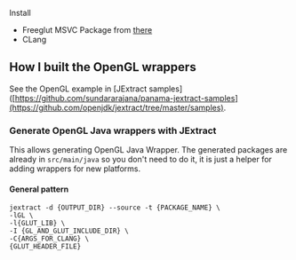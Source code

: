 Install
* Freeglut MSVC Package from [there](https://www.transmissionzero.co.uk/software/freeglut-devel/)
* CLang

## How I built the OpenGL wrappers

See the OpenGL example in [JExtract samples]([https://github.com/sundararajana/panama-jextract-samples](https://github.com/openjdk/jextract/tree/master/samples).

### Generate OpenGL Java wrappers with JExtract

This allows generating OpenGL Java Wrapper. The generated packages are already in `src/main/java` so you don't need to do it,
it is just a helper for adding wrappers for new platforms.

#### General pattern

```
jextract -d {OUTPUT_DIR} --source -t {PACKAGE_NAME} \
-lGL \
-l{GLUT_LIB} \
-I {GL_AND_GLUT_INCLUDE_DIR} \
-C{ARGS_FOR_CLANG} \
{GLUT_HEADER_FILE}
```
